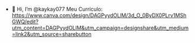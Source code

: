 - 👋 Hi, I’m @kaykay077
Meu Currículo:
https://www.canva.com/design/DAGPyydOLlM/3d_O_0ByDX0PLrv1MShGWQ/edit?utm_content=DAGPyydOLlM&utm_campaign=designshare&utm_medium=link2&utm_source=sharebutton
